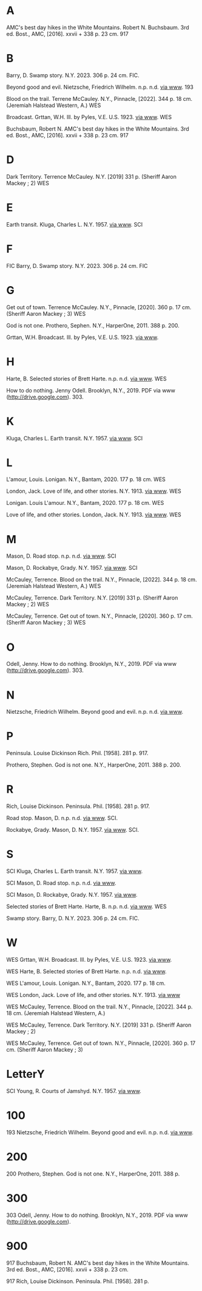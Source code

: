 
# A

AMC's best day hikes in the White Mountains. Robert N. Buchsbaum.  3rd ed.  Bost., AMC, [2016].  xxvii + 338 p. 23 cm.  917

# B

Barry, D.  Swamp story.  N.Y. 2023.  306 p. 24 cm.  FIC.

Beyond good and evil. Nietzsche, Friedrich Wilhelm.  n.p. n.d.  [via www](https://www.gutenberg.org/ebooks/4363). 193

Blood on the trail. Terrene McCauley.  N.Y., Pinnacle, [2022].  344 p. 18 cm.  (Jeremiah Halstead Western, A.)  WES

Broadcast. Grttan, W.H. Ill. by Pyles, V.E.  U.S. 1923.  [via www](https://www.gutenberg.org/ebooks/71488).  WES

Buchsbaum, Robert N.  AMC's best day hikes in the White Mountains.  3rd ed.  Bost., AMC, [2016].  xxvii + 338 p. 23 cm.  917

# D

Dark Territory. Terrence McCauley.  N.Y. [2019]  331 p.  (Sheriff Aaron Mackey ; 2)  WES

# E

Earth transit. Kluga, Charles L.  N.Y. 1957.  [via www](https://www.gutenberg.org/ebooks/71589).  SCI

# F

FIC  Barry, D.  Swamp story.  N.Y. 2023.  306 p. 24 cm.  FIC

# G

Get out of town. Terrence McCauley.  N.Y., Pinnacle, [2020].  360 p. 17 cm.  (Sheriff Aaron Mackey ; 3)  WES

God is not one. Prothero, Sephen.  N.Y., HarperOne, 2011.  388 p.  200.

Grttan, W.H.  Broadcast. Ill. by Pyles, V.E.  U.S. 1923.  [via www](https://www.gutenberg.org/ebooks/71488).

# H

Harte, B.  Selected stories of Brett Harte.  n.p. n.d.  [via www](https://www.gutenberg.org/ebooks/1312).  WES

How to do nothing. Jenny Odell.  Brooklyn, N.Y., 2019.  PDF via www (http://drive.google.com).  303.

# K

Kluga, Charles L.  Earth transit.  N.Y. 1957.  [via www](https://www.gutenberg.org/ebooks/71589).  SCI

# L

L'amour, Louis.  Lonigan.  N.Y., Bantam, 2020.  177 p. 18 cm.  WES

London, Jack.  Love of life, and other stories.  N.Y. 1913.  [via www](https://www.gutenberg.org/cache/epub/710/pg710-images.html). WES

Lonigan. Louis L'amour.  N.Y., Bantam, 2020.  177 p. 18 cm.  WES

Love of life, and other stories. London, Jack.  N.Y. 1913.  [via www](https://www.gutenberg.org/cache/epub/710/pg710-images.html).  WES

# M

Mason, D.  Road stop.  n.p. n.d.  [via www](https://www.gutenberg.org/ebooks/61309).  SCI

Mason, D.  Rockabye, Grady.  N.Y. 1957.  [via www](https://www.gutenberg.org/ebooks/71584). SCI

McCauley, Terrence.  Blood on the trail.  N.Y., Pinnacle, [2022].  344 p. 18 cm.  (Jeremiah Halstead Western, A.)  WES

McCauley, Terrence.  Dark Territory.  N.Y. [2019]  331 p.  (Sheriff Aaron Mackey ; 2)  WES

McCauley, Terrence.  Get out of town.  N.Y., Pinnacle, [2020].  360 p. 17 cm.  (Sheriff Aaron Mackey ; 3)  WES

# O

Odell, Jenny.  How to do nothing.  Brooklyn, N.Y., 2019.  PDF via www (http://drive.google.com).  303.

# N

Nietzsche, Friedrich Wilhelm.  Beyond good and evil.  n.p. n.d.  [via www](https://www.gutenberg.org/ebooks/4363).

# P

Peninsula. Louise Dickinson Rich.   Phil. [1958].  281 p.  917.

Prothero, Stephen.  God is not one.  N.Y., HarperOne, 2011.  388 p.  200.

# R

Rich, Louise Dickinson.  Peninsula.  Phil. [1958].  281 p.  917.

Road stop. Mason, D.  n.p. n.d.  [via www](https://www.gutenberg.org/ebooks/61309).  SCI.

Rockabye, Grady. Mason, D.  N.Y. 1957.  [via www](https://www.gutenberg.org/ebooks/71584).  SCI.

# S

SCI  Kluga, Charles L.  Earth transit.  N.Y. 1957.  [via www](https://www.gutenberg.org/ebooks/71589).

SCI  Mason, D.  Road stop.  n.p. n.d.  [via www](https://www.gutenberg.org/ebooks/61309).

SCI  Mason, D.  Rockabye, Grady.  N.Y. 1957.  [via www](https://www.gutenberg.org/ebooks/71584).

Selected stories of Brett Harte.  Harte, B.  n.p. n.d.  [via www](https://www.gutenberg.org/ebooks/1312).  WES

Swamp story. Barry, D.  N.Y. 2023.  306 p. 24 cm.  FIC.

# W

WES  Grttan, W.H.  Broadcast. Ill. by Pyles, V.E.  U.S. 1923.  [via www](https://www.gutenberg.org/ebooks/71488).

WES  Harte, B.  Selected stories of Brett Harte.  n.p. n.d.  [via www](https://www.gutenberg.org/ebooks/1312).

WES  L'amour, Louis.  Lonigan.  N.Y., Bantam, 2020.  177 p. 18 cm.

WES  London, Jack.  Love of life, and other stories.  N.Y. 1913.  [via www](https://www.gutenberg.org/cache/epub/710/pg710-images.html)

WES  McCauley, Terrence.  Blood on the trail.  N.Y., Pinnacle, [2022].  344 p. 18 cm.  (Jeremiah Halstead Western, A.)

WES  McCauley, Terrence.  Dark Territory.  N.Y. [2019]  331 p.  (Sheriff Aaron Mackey ; 2)

WES  McCauley, Terrence.  Get out of town.  N.Y., Pinnacle, [2020].  360 p. 17 cm.  (Sheriff Aaron Mackey ; 3)

# LetterY

SCI  Young, R.  Courts of Jamshyd.  N.Y. 1957.  [via www](https://www.gutenberg.org/ebooks/71580).

# 100

193  Nietzsche, Friedrich Wilhelm.  Beyond good and evil.  n.p. n.d.  [via www](https://www.gutenberg.org/ebooks/4363).

# 200

200  Prothero, Stephen.  God is not one.  N.Y., HarperOne, 2011.  388 p.

# 300

303  Odell, Jenny.  How to do nothing.  Brooklyn, N.Y., 2019.  PDF via www (http://drive.google.com).

# 900

917  Buchsbaum, Robert N.  AMC's best day hikes in the White Mountains.  3rd ed.  Bost., AMC, [2016].  xxvii + 338 p. 23 cm.

917  Rich, Louise Dickinson.  Peninsula.  Phil. [1958].  281 p.  
